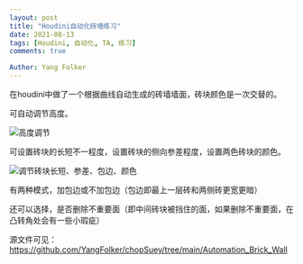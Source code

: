 ```yaml
---
layout: post
title: "Houdini自动化砖墙练习"
date: 2021-08-13
tags: [Houdini, 自动化, TA, 练习]
comments: true

Author: Yang Folker
--- 
```


在houdini中做了一个根据曲线自动生成的砖墙墙面，砖块颜色是一次交替的。

可自动调节高度。

![高度调节](https://raw.githubusercontent.com/YangFolker/YangFolker.github.io/main/images/2021-08-13-Houdini_automation_brick_wall/preview01.gif)

可设置砖块的长短不一程度，设置砖块的侧向参差程度，设置两色砖块的颜色。

![调节砖块长短、参差、包边、颜色](https://raw.githubusercontent.com/YangFolker/YangFolker.github.io/main/images/2021-08-13-Houdini_automation_brick_wall/preview02.gif)

有两种模式，加包边或不加包边（包边即最上一层砖和两侧砖更宽更暗）

还可以选择，是否删除不重要面（即中间砖块被挡住的面，如果删除不重要面，在凸转角处会有一些小瑕疵）

源文件可见：https://github.com/YangFolker/chopSuey/tree/main/Automation_Brick_Wall

